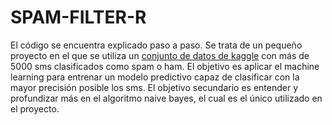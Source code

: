 # SPAM-FILTER-R
El código se encuentra explicado paso a paso. Se trata de un pequeño proyecto en el que se utiliza un [conjunto de datos de kaggle](https://www.kaggle.com/datasets/uciml/sms-spam-collection-dataset/code?resource=download) con más de 5000 sms clasificados como spam o ham. El objetivo es aplicar el machine learning para entrenar un modelo predictivo capaz de clasificar con la mayor precisión posible los sms. El objetivo secundario es entender y profundizar más en el algoritmo naive bayes, el cual es el único utilizado en el proyecto. 

